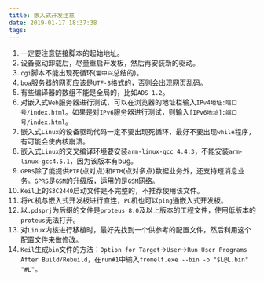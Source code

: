 ```yaml
---
title: 嵌入式开发注意
date: 2019-01-17 18:37:38
tags:
---
```

1. 一定要注意链接脚本的起始地址。
2. 设备驱动卸载后，尽量重启开发板，然后再安装新的驱动。
3. `cgi`脚本不能出现死循环(`霍中兴`总结的)。
4. `boa`服务器的网页应该是`UTF-8`格式的，否则会出现网页乱码。
5. 有些编译器的数组不能是全局的，比如`ADS 1.2`。
6. 对嵌入式`Web`服务器进行测试，可以在浏览器的地址栏输入`IPv4地址:端口号/index.html`。如果是对`IPv6`服务器进行测试，则输入`[IPv6地址]:端口号/index.html`。
7. 嵌入式`Linux`的设备驱动代码一定不要出现死循环，最好不要出现`while`程序，有可能会使内核崩溃。
8. 嵌入式`Linux`的交叉编译环境要安装`arm-linux-gcc 4.4.3`，不能安装`arm-linux-gcc4.5.1`，因为该版本有bug。
9. `GPRS`除了能提供`PTP`(点对点)和`PTM`(点对多点)数据业务外，还支持短消息业务。`GPRS`是`GSM`的升级版，运用的是`GSM`网络。
10. `Keil`上的`S3C2440`启动文件是不完整的，不推荐使用该文件。
11. 将`PC`机与嵌入式开发板进行直连，`PC`机也可以`ping`通嵌入式开发板。
12. 以`.pdsprj`为后缀的文件是`proteus 8.0`及以上版本的工程文件，使用低版本的`proteus`无法打开。
13. 对`Linux`内核进行移植时，最好先找到一个供参考的配置文件，然后利用这个配置文件来做修改。
14. `Keil`生成`bin`文件的方法：`Option for Target`->`User`->`Run User Programs After Build/Rebuild`，在`run#1`中输入`fromelf.exe --bin -o "$L@L.bin" "#L"`。